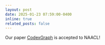 ```yaml
---
layout: post
date: 2025-01-23 07:59:00-0400
inline: true
related_posts: false
---
```


Our paper [CodexGraph](https://aclanthology.org/2025.naacl-long.7.pdf) is accepted to NAACL!
